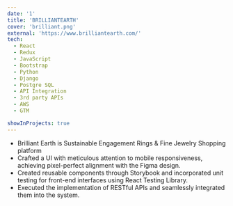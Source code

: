 ```yaml
---
date: '1'
title: 'BRILLIANTEARTH'
cover: 'brilliant.png'
external: 'https://www.brilliantearth.com/'
tech:
  - React
  - Redux
  - JavaScript
  - Bootstrap
  - Python
  - Django
  - Postgre SQL
  - API Integration
  - 3rd party APIs
  - AWS
  - GTM

showInProjects: true
---
```


- Brilliant Earth is Sustainable Engagement Rings & Fine Jewelry Shopping platform
- Crafted a UI with meticulous attention to mobile responsiveness, achieving pixel-perfect alignment with the Figma design.
- Created reusable components through Storybook and incorporated unit testing for front-end interfaces using React Testing Library.
- Executed the implementation of RESTful APIs and seamlessly integrated them into the system.
